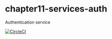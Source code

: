 # chapter11-services-auth
Authentication service

[![CircleCI](https://circleci.com/gh/building-microservices-with-go/chapter11-services-auth.svg?style=svg)](https://circleci.com/gh/building-microservices-with-go/chapter11-services-auth)
